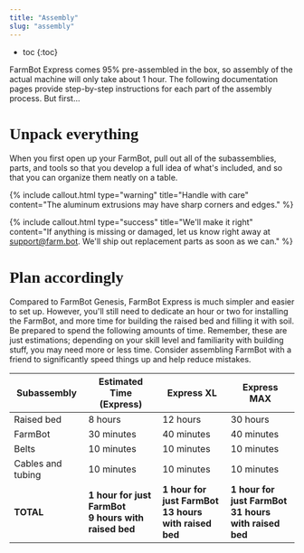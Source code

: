 ```yaml
---
title: "Assembly"
slug: "assembly"
---
```


* toc
{:toc}

FarmBot Express comes 95% pre-assembled in the box, so assembly of the actual machine will only take about 1 hour. The following documentation pages provide step-by-step instructions for each part of the assembly process. But first...

# Unpack everything

When you first open up your FarmBot, pull out all of the subassemblies, parts, and tools so that you develop a full idea of what's included, and so that you can organize them neatly on a table.

{%
include callout.html
type="warning"
title="Handle with care"
content="The aluminum extrusions may have sharp corners and edges."
%}



{%
include callout.html
type="success"
title="We'll make it right"
content="If anything is missing or damaged, let us know right away at [support@farm.bot](mailto:support@farm.bot). We'll ship out replacement parts as soon as we can."
%}



# Plan accordingly

Compared to FarmBot Genesis, FarmBot Express is much simpler and easier to set up. However, you'll still need to dedicate an hour or two for installing the FarmBot, and more time for building the raised bed and filling it with soil. Be prepared to spend the following amounts of time. Remember, these are just estimations; depending on your skill level and familiarity with building stuff, you may need more or less time. Consider assembling FarmBot with a friend to significantly speed things up and help reduce mistakes.

|Subassembly                   |Estimated Time (Express)      |Express XL                    |Express MAX                   |
|------------------------------|------------------------------|------------------------------|------------------------------|
|Raised bed                    |8 hours                       |12 hours                      |30 hours
|FarmBot                       |30 minutes                    |40 minutes                    |40 minutes
|Belts                         |10 minutes                    |10 minutes                    |10 minutes
|Cables and tubing             |10 minutes                    |10 minutes                    |10 minutes
|**TOTAL**                     |**1 hour for just FarmBot**<br>**9 hours with raised bed**|**1 hour for just FarmBot**<br>**13 hours with raised bed**|**1 hour for just FarmBot**<br>**31 hours with raised bed**



<style>
.hub-container {
  max-width: 1350px;
}

h1 {
  font-family: Inknut Antiqua;
}
  
a[title="Guides"] {
  color: #f4f4f4!important;
  border-bottom: 5px solid #f4f4f4;
  padding-bottom: 20px!important;
}
  
a[title="Guides"]:hover {
  color: white!important;
  border-bottom-color: white;
}
  
#hub-header li a:hover {
  box-shadow: none!important;
}
</style>

<meta name="theme-color" content="#942401">


